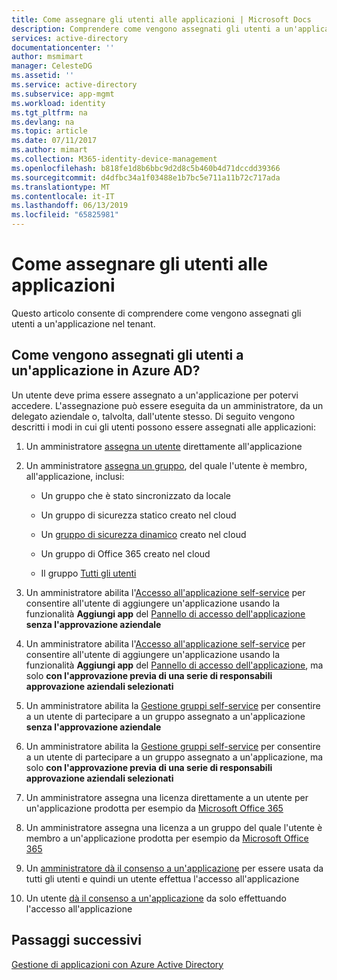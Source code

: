 ```yaml
---
title: Come assegnare gli utenti alle applicazioni | Microsoft Docs
description: Comprendere come vengono assegnati gli utenti a un'applicazione nel tenant
services: active-directory
documentationcenter: ''
author: msmimart
manager: CelesteDG
ms.assetid: ''
ms.service: active-directory
ms.subservice: app-mgmt
ms.workload: identity
ms.tgt_pltfrm: na
ms.devlang: na
ms.topic: article
ms.date: 07/11/2017
ms.author: mimart
ms.collection: M365-identity-device-management
ms.openlocfilehash: b818fe1d8b6bbc9d2d8c5b460b4d71dccdd39366
ms.sourcegitcommit: d4dfbc34a1f03488e1b7bc5e711a11b72c717ada
ms.translationtype: MT
ms.contentlocale: it-IT
ms.lasthandoff: 06/13/2019
ms.locfileid: "65825981"
---
```

# <a name="how-to-assign-users-to-applications"></a>Come assegnare gli utenti alle applicazioni

Questo articolo consente di comprendere come vengono assegnati gli utenti a un'applicazione nel tenant.

## <a name="how-do-users-get-assigned-to-an-application-in-azure-ad"></a>Come vengono assegnati gli utenti a un'applicazione in Azure AD?

Un utente deve prima essere assegnato a un'applicazione per potervi accedere. L'assegnazione può essere eseguita da un amministratore, da un delegato aziendale o, talvolta, dall'utente stesso. Di seguito vengono descritti i modi in cui gli utenti possono essere assegnati alle applicazioni:

1.  Un amministratore [assegna un utente](https://docs.microsoft.com/azure/active-directory/active-directory-coreapps-assign-user-azure-portal) direttamente all'applicazione

2.  Un amministratore [assegna un gruppo](https://docs.microsoft.com/azure/active-directory/active-directory-coreapps-assign-user-azure-portal), del quale l'utente è membro, all'applicazione, inclusi:

    * Un gruppo che è stato sincronizzato da locale

    * Un gruppo di sicurezza statico creato nel cloud

    * Un [gruppo di sicurezza dinamico](https://docs.microsoft.com/azure/active-directory/active-directory-groups-dynamic-membership-azure-portal) creato nel cloud

    * Un gruppo di Office 365 creato nel cloud

    * Il gruppo [Tutti gli utenti](https://docs.microsoft.com/azure/active-directory/active-directory-accessmanagement-dedicated-groups)

3.  Un amministratore abilita l'[Accesso all'applicazione self-service](https://docs.microsoft.com/azure/active-directory/active-directory-self-service-application-access) per consentire all'utente di aggiungere un'applicazione usando la funzionalità **Aggiungi app** del [Pannello di accesso dell'applicazione](https://docs.microsoft.com/azure/active-directory/active-directory-saas-access-panel-introduction) **senza l'approvazione aziendale**

4.  Un amministratore abilita l'[Accesso all'applicazione self-service](https://docs.microsoft.com/azure/active-directory/active-directory-self-service-application-access) per consentire all'utente di aggiungere un'applicazione usando la funzionalità **Aggiungi app** del [Pannello di accesso dell'applicazione](https://docs.microsoft.com/azure/active-directory/active-directory-saas-access-panel-introduction), ma solo **con l'approvazione previa di una serie di responsabili approvazione aziendali selezionati**

5.  Un amministratore abilita la [Gestione gruppi self-service](https://docs.microsoft.com/azure/active-directory/active-directory-accessmanagement-self-service-group-management) per consentire a un utente di partecipare a un gruppo assegnato a un'applicazione **senza l'approvazione aziendale**

6.  Un amministratore abilita la [Gestione gruppi self-service](https://docs.microsoft.com/azure/active-directory/active-directory-accessmanagement-self-service-group-management) per consentire a un utente di partecipare a un gruppo assegnato a un'applicazione, ma solo **con l'approvazione previa di una serie di responsabili approvazione aziendali selezionati**

7.  Un amministratore assegna una licenza direttamente a un utente per un'applicazione prodotta per esempio da [Microsoft Office 365](https://products.office.com/)

8.  Un amministratore assegna una licenza a un gruppo del quale l'utente è membro a un'applicazione prodotta per esempio da [Microsoft Office 365](https://products.office.com/)

9.  Un [amministratore dà il consenso a un'applicazione](https://docs.microsoft.com/azure/active-directory/develop/active-directory-devhowto-multi-tenant-overview) per essere usata da tutti gli utenti e quindi un utente effettua l'accesso all'applicazione

10. Un utente [dà il consenso a un'applicazione](https://docs.microsoft.com/azure/active-directory/develop/active-directory-devhowto-multi-tenant-overview) da solo effettuando l'accesso all'applicazione

## <a name="next-steps"></a>Passaggi successivi
[Gestione di applicazioni con Azure Active Directory](what-is-application-management.md)

